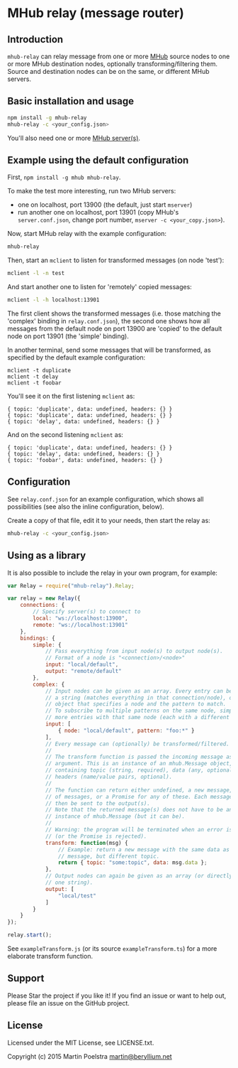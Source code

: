 # MHub relay (message router)

## Introduction

`mhub-relay` can relay message from one or more [MHub](https://github.com/poelstra/mhub) source nodes to one or more
MHub destination nodes, optionally transforming/filtering them.
Source and destination nodes can be on the same, or different MHub servers.

## Basic installation and usage

```sh
npm install -g mhub-relay
mhub-relay -c <your_config.json>
```

You'll also need one or more [MHub server(s)](https://github.com/poelstra/mhub).

## Example using the default configuration

First, `npm install -g mhub mhub-relay`.

To make the test more interesting, run two MHub servers:
* one on localhost, port 13900 (the default, just start `mserver`)
* run another one on localhost, port 13901 (copy MHub's `server.conf.json`, change port number, `mserver -c <your_copy.json>`).

Now, start MHub relay with the example configuration:
```sh
mhub-relay
```

Then, start an `mclient` to listen for transformed messages (on node 'test'):
```sh
mclient -l -n test
```

And start another one to listen for 'remotely' copied messages:
```sh
mclient -l -h localhost:13901
```

The first client shows the transformed messages (i.e. those matching the
'complex' binding in `relay.conf.json`), the second one shows how all messages
from the default node on port 13900 are 'copied' to the default node on port
13901 (the 'simple' binding).

In another terminal, send some messages that will be transformed, as specified
by the default example configuration:
```
mclient -t duplicate
mclient -t delay
mclient -t foobar
```

You'll see it on the first listening `mclient` as:
```
{ topic: 'duplicate', data: undefined, headers: {} }
{ topic: 'duplicate', data: undefined, headers: {} }
{ topic: 'delay', data: undefined, headers: {} }
```

And on the second listening `mclient` as:
```
{ topic: 'duplicate', data: undefined, headers: {} }
{ topic: 'delay', data: undefined, headers: {} }
{ topic: 'foobar', data: undefined, headers: {} }
```

## Configuration

See `relay.conf.json` for an example configuration, which shows all
possibilities (see also the inline configuration, below).

Create a copy of that file, edit it to your needs, then start the relay as:
```sh
mhub-relay -c <your_config.json>
```

## Using as a library

It is also possible to include the relay in your own program, for example:

```js
var Relay = require("mhub-relay").Relay;

var relay = new Relay({
	connections: {
		// Specify server(s) to connect to
		local: "ws://localhost:13900",
		remote: "ws://localhost:13901"
	},
	bindings: {
		simple: {
			// Pass everything from input node(s) to output node(s).
			// Format of a node is "<connection>/<node>"
			input: "local/default",
			output: "remote/default"
		},
		complex: {
			// Input nodes can be given as an array. Every entry can be either
			// a string (matches everything in that connection/node), or an
			// object that specifies a node and the pattern to match.
			// To subscribe to multiple patterns on the same node, simply pass
			// more entries with that same node (each with a different pattern).
			input: [
				{ node: "local/default", pattern: "foo:*" }
			],
			// Every message can (optionally) be transformed/filtered.
			//
			// The transform function is passed the incoming message as its
			// argument. This is an instance of an mhub.Message object,
			// containing topic (string, required), data (any, optional) and
			// headers (name/value pairs, optional).
			//
			// The function can return either undefined, a new message, an array
			// of messages, or a Promise for any of these. Each message will
			// then be sent to the output(s).
			// Note that the returned message(s) does not have to be an
			// instance of mhub.Message (but it can be).
			//
			// Warning: the program will be terminated when an error is thrown
			// (or the Promise is rejected).
			transform: function(msg) {
				// Example: return a new message with the same data as original
				// message, but different topic.
				return { topic: "some:topic", data: msg.data };
			},
			// Output nodes can again be given as an array (or directly as just
			// one string).
			output: [
				"local/test"
			]
		}
	}
});

relay.start();
```

See `exampleTransform.js` (or its source `exampleTransform.ts`) for a more
elaborate transform function.

## Support

Please Star the project if you like it!
If you find an issue or want to help out, please file an issue on the GitHub
project.

## License

Licensed under the MIT License, see LICENSE.txt.

Copyright (c) 2015 Martin Poelstra <martin@beryllium.net>

